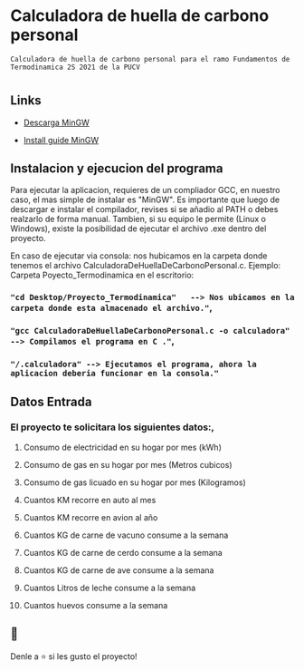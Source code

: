# Calculadora de huella de carbono personal
    Calculadora de huella de carbono personal para el ramo Fundamentos de Termodinamica 2S 2021 de la PUCV
<h1 align="center"><Calculadora de huella de carbono personal></h1>

<p align="center"><Calculadora de huella de carbono personal para el ramo Fundamentos de Termodinamica 2S 2021 de la PUCV></p>

## Links

- [Descarga MinGW](https://www.mingw-w64.org/downloads/ "Descarga MinGW")

- [Install guide MinGW](https://platzi.com/tutoriales/1469-algoritmos/1901-como-instalar-gcc-para-compilar-programas-en-c-desde-la-consola-en-windows/?gclid=Cj0KCQiAzMGNBhCyARIsANpUkzM4yF5iEB9dxlUHic40mgfwYNin7hm7D-xkelIwFF9q5o3yhzgbB_8aAmlhEALw_wcB&gclsrc=aw.ds "Install guide")


## Instalacion y ejecucion del programa

Para ejecutar la aplicacion, requieres de un compliador GCC, en nuestro caso, el mas simple de instalar es "MinGW". Es importante que luego de descargar e instalar el compilador, revises si se añadio al PATH o debes realzarlo de forma manual.
Tambien, si su equipo le permite (Linux o Windows), existe la posibilidad de ejecutar el archivo .exe dentro del proyecto.

En caso de ejecutar via consola: nos hubicamos en la carpeta donde tenemos el archivo CalculadoraDeHuellaDeCarbonoPersonal.c. Ejemplo: Carpeta Poyecto_Termodinamica en el escritorio: 

### `"cd Desktop/Proyecto_Termodinamica"   --> Nos ubicamos en la carpeta donde esta almacenado el archivo."`,

### `"gcc CalculadoraDeHuellaDeCarbonoPersonal.c -o calculadora"  --> Compilamos el programa en C ."`,

### `"/.calculadora" --> Ejecutamos el programa, ahora la aplicacion deberia funcionar en la consola."`


## Datos Entrada

### El proyecto te solicitara los siguientes datos:,

1. Consumo de electricidad en su hogar por mes (kWh)

2. Consumo de gas en su hogar por mes (Metros cubicos)

3. Consumo de gas licuado en su hogar por mes (Kilogramos)

4. Cuantos KM recorre en auto al mes

5. Cuantos KM recorre en avion al año

6. Cuantos KG de carne de vacuno consume a la semana

7. Cuantos KG de carne de cerdo consume a la semana

8. Cuantos KG de carne de ave consume a la semana

9. Cuantos Litros de leche consume a la semana

10. Cuantos huevos consume a la semana



## 🤝 

Denle a ⭐️ si les gusto el proyecto!
